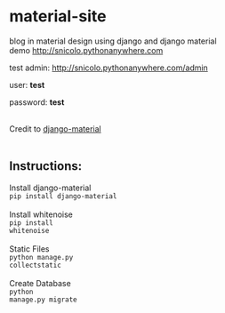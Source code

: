 # material-site
blog in material design using django and django material
</br>
demo http://snicolo.pythonanywhere.com


test admin:
http://snicolo.pythonanywhere.com/admin

<p>user: <b>test</b></p> 
<p>password: <b>test</b></p>
</br>
Credit to <a href="https://github.com/viewflow/django-material">django-material</a> 
</br></br>
<h2>Instructions:</h2>

Install django-material</br>
<code>pip install django-material</code>
</br></br>
Install whitenoise</br>
<code>pip install whitenoise</code></br></br>
Static Files</br>
<code>python manage.py collectstatic</code></br></br>
Create Database</br>
<code>python manage.py migrate</code>
</br></br>

